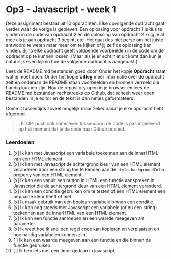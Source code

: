 # Op3 - Javascript - week 1

Deze assignment bestaat uit 10 opdrachten. Elke opvolgende opdracht gaat verder waar de vorige is gebleven. Een oplossing voor opdracht 1 is dus te vinden in de code van opdracht 2 en de oplossing van opdracht 2 krijg je al mee als je aan opdracht 3 begint, etc. Het gaat dus niet perse om het juiste antwoord te weten maar meer om te kijken of jij zelf de oplossing kan vinden. Bijna elke opdracht geeft voldoende voorbeelden in de code om de opdracht op te kunnen lossen. (Maar als je er echt niet uit komt dan kun je natuurlijk even kijken hoe de volgende opdracht is aangepakt.)

Lees de README.md bestanden goed door. Onder het kopje **Opdracht** staat wat je moet doen. Onder het kopje **Uitleg** meer informatie over de opdracht zelf en onderaan de README staan voorbeelden en bronnen vermeld die handig kunnen zijn. Hou de repository open in je browser en lees de README.md bestanden rechtstreeks op Github, dat scheelt weer open bestanden in je editor en de tekst is dan netjes geformateerd.

Commit tussentijds zoveel mogelijk maar zeker nadat je elke opdracht hebt afgerond. 

>LETOP: push ook soms even tussendoor: de code is pas ingeleverd op het moment dat je de code naar Github pushed.

### Leerdoelen
1. [x] Ik kan met Javascript een variabele toekennen aan de innerHTML van een HTML element.  
2. [x] Ik kan met Javascript de achtergrond kleur van een HTML element veranderen door een string toe te kennen aan de `style.backgroundColor` property van een HTML element.  
3. [x] Ik kan een vanuit een button in HTML een functie aanspreken in Javascript die de achtergrond kleur van een HTML element veranderd.  
4. [x] Ik kan een conditie gebruiken om te testen of een HTML element een bepaalde kleur heeft of niet.  
5. [x] Ik maak gebruik van een boolean variabele binnen een conditie.  
6. [x] Ik kan nog steeds met Javascript een variabele (of nu een string) toekennen aan de innerHTML van een HTML element.  
7. [x] Ik kan een functie aanroepen en een waarde meegeven als parameter
8. [x] Ik weet hoe ik snel een regel code kan kopieren en verplaatsen en hoe handig variabelen kunnen zijn.
9. [ ] Ik kan een waarde meegeven aan een functie en die binnen de functie gebruiken
10. [ ] Ik heb iets met een timer gedaan in javascript.